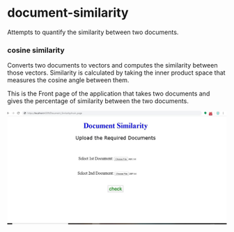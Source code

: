 # document-similarity

Attempts to quantify the similarity between two documents.

### cosine similarity

Converts two documents to vectors and computes the similarity between those vectors.
Similarity is calculated by taking the inner product space that measures the cosine angle between them.

This is the Front page of the application that takes two documents and gives the percentage of similarity between the two documents.

![](data/ds.jpeg)
